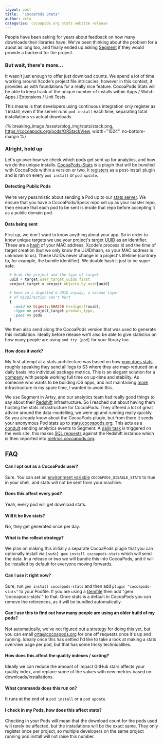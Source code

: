 ```yaml
---
layout: post
title:  "CocoaPods Stats"
author: orta
categories: cocoapods.org stats website release
---
```


People have been asking for years about feedback on how many downloads their libraries have. We've been thinking about the problem for a about as long too, and finally ended up asking [Segment](http://segment.com) if they would provide a backend for the project.

<!-- more -->

### But wait, there's more...

It wasn't just enough to offer just download counts. We spend a lot of time working around Xcode's project file intricacies, however in this context, it provides us with foundations for a really nice feature. CocoaPods Stats will be able to keep track of the unique number of installs within Apps / Watch Apps / Extensions / Unit Tests.

This means is that developers using continuous integration only register as 1 install, even if the server runs `pod install` each time, separating total installations vs actual downloads.

{% breaking_image /assets/blog_img/stats/stack.png, https://cocoapods.org/pods/ORStackView,  width="1024", no-bottom-margin %}

### Alright, hold up

Let's go over how we check which pods get sent up for analytics, and how we do the unique installs. [CocoaPods-Stats](https://github.com/cocoapods/cocoapods-stats) is a plugin that will be bundled with CocoaPods within a version or two. It [registers](https://github.com/CocoaPods/cocoapods-stats/blob/0361f29ae37e82ccf385319bba9cf31464049144/lib/cocoapods_plugin.rb#L6) as a post-install plugin and is ran on every `pod install` or `pod update`.

#### Detecting Public Pods

 We're very pessimistic about sending a Pod up to our [stats server](https://github.com/cocoapods/stats.cocoapods.org). We ensure that you have a CocoaPods/Specs repo set up as your master repo, then ensure that each pod to be sent  is inside that repo before accepting it as a public domain pod.

####  Data being sent

First up, we don't want to know anything about your app. So in order to know unique targets we use your project's target [UUID](https://github.com/artsy/eigen/blob/aea7af93daffb716ccee9aa50ce599dc7949c42b/Artsy.xcodeproj/project.pbxproj#L3888) as an identifier. These are a [hash](http://danwright.info/blog/2010/10/xcode-pbxproject-files-3/) of your MAC address, Xcode's process id and the time of target creation (but we only know the UUID/hash, so your MAC address is unknown to us). These UUIDs never change in a project's lifetime (contrary to, for example, the bundle identifier). We double hash it just to be super safe.

``` ruby
  # Grab the project and the type of target
  uuid = target.user_target_uuids.first
  project_target = project.objects_by_uuid[uuid]

  # Send in a digested'd UUID anyway, a second layer
  # of misdirection can't hurt
  {
    :uuid => Digest::SHA256.hexdigest(uuid),
    :type => project_target.product_type,
    :pods => pods
  }
```

We then also send along the CocoaPods version that was used to generate this installation. Ideally before release we'll also be able to give statistics on how many people are using `pod try [pod]` for your library too.

#### How does it work?

My first attempt at a stats architecture was based on how [npm does stats](https://github.com/npm/download-counts#data-source), roughly speaking they send all logs to S3 where they are map-reduced on a daily basis into individual package metrics. This is an elegant solution for a [company](https://www.crunchbase.com/organization/npm) with people working full time on up-time and stability. As someone who wants to be building iOS apps, and not maintaining [more](http://cocoadocs.org/readme/) infrastructure in my spare time, I wanted to avoid this.

We use Segment in Artsy, and our analytics team had really good things to say about their [Redshift](https://segment.com/redshift) infrastructure. So I reached out about having them hosting the stats infrastructure for CocoaPods. They offered a lot of great advice around the data-modelling, we were up and running really quickly. So you already know about the CocoaPods plugin, but from there it sends your anonymous Pod stats up to [stats.cocoapods.org](https://github.com/cocoapods/stats.cocoapods.org). This acts as a [conduit](https://github.com/CocoaPods/stats.cocoapods.org/blob/b1889c9b35faef524685d99898be9ac8447ed7f8/spec/functional/api/v1/install_spec.rb) sending analytics events to Segment. A [daily task](https://github.com/CocoaPods/stats.cocoapods.org/blob/b1889c9b35faef524685d99898be9ac8447ed7f8/Rakefile#L49) is triggered on the web site, this makes [SQL requests](https://github.com/CocoaPods/stats.cocoapods.org/blob/b1889c9b35faef524685d99898be9ac8447ed7f8/runner/stats_coordinator.rb) against the Redshift instance which is then imported into [metrics.cocoapods.org](http://metrics.cocoapods.org/api/v1/pods/Expecta).

## FAQ

#### Can I opt out as a CocoaPods user?

Sure. You can set an [environment variable](http://apple.stackexchange.com/questions/106778/how-do-i-set-environment-variables-on-os-x) `COCOAPODS_DISABLE_STATS` to true in your shell, and stats will not be sent from your machine.

#### Does this affect every pod?

Yeah, every pod will get download stats.

#### Will it be live stats?

No, they get generated once per day.

#### What is the rollout strategy?

We plan on making this initially a separate CocoaPods plugin that you can optionally install via `[sudo] gem install cocoapods-stats` which will send the data. In a release or two we will bundle this into CocoaPods, and it will be installed by default for everyone moving forwards.

#### Can I use it right now?

Sure, run `gem install cocoapods-stats` and then add `plugin "cocoapods-stats"` to your Podfile. If you are using a [Gemfile](https://guides.cocoapods.org/using/a-gemfile.html) then add "gem 'cocoapods-stats'" to that. Once stats is a default in CocoaPods you can remove the references, as it will be bundled automatically.

#### Can I use this to find out how many people are using an older build of my pods?

Not automatically, we've not figured out a strategy for doing this yet, but you can email orta@cocoapods.org for one off requests once it's up and running. Ideally once this has settled I'd like to take a look at making a stats overview page per pod, but that has some tricky technicalities.

#### How does this affect the quality indexes / sorting?

Ideally we can reduce the amount of impact GitHub stars affects your quality index, and replace some of the values with new metrics based on downloads/installations. 

#### What commands does this run on?

It runs at the end of a `pod install` or a `pod update`.

#### I check in my Pods, how does this affect stats?

Checking in your Pods will mean that the download count for the pods used will rarely be affected, but the installations will be the exact same. They only register once per project, so multiple developers on the same project running pod install will not raise this number.
